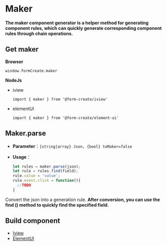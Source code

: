 # Maker

**The maker component generator is a helper method for generating component rules, which can quickly generate corresponding component rules through chain operations.**


## Get maker

**Browser**

`window.formCreate.maker`

**NodeJs**
- iview

    `import { maker } from '@form-create/iview'`
- elementUI

    `import { maker } from '@form-create/element-ui'`

## Maker.parse


- **Parameter**：`{string|array} Json`、`{bool} toMaker=false`

- **Usage**：

  ```js
  let rules = maker.parse(json);
  let rule = rules.find(field);
  rule.value = 'value';
  rule.event.click = function(){
    //TODO
  }
  ```
Convert the json into a generation rule. **After conversion, you can use the find () method to quickly find the specified field.**

## Build component


- [Iview](/en/v2/iview/maker.html)
- [ElementUI](/en/v2/element-ui/maker.html)
